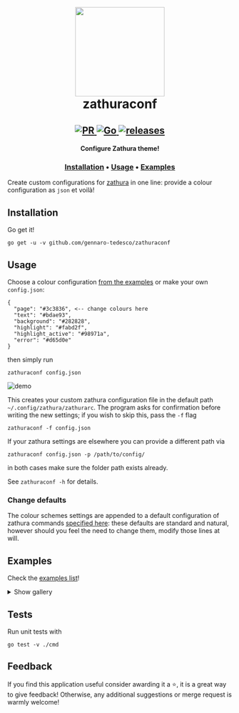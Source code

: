 <h1 align="center">
  <br>
  <img width="200" height="200" src="https://pwmt.org/static/img/icon-puzzle.png">
  <br>
  zathuraconf
</h1>

<h2 align="center">
  <a href="#" onclick="return false;">
    <img alt="PR" src="https://img.shields.io/badge/PRs-welcome-brightgreen.svg?style=flat"/>
  </a>
  <a href="https://golang.org/">
    <img alt="Go" src="https://img.shields.io/badge/go-%2300ADD8.svg?&style=flat&logo=go&logoColor=white"/>
  </a>
  <a href="https://github.com/gennaro-tedesco/zathuraconf/releases">
    <img alt="releases" src="https://img.shields.io/github/release/gennaro-tedesco/zathuraconf"/>
  </a>
</h2>

<h4 align="center">Configure Zathura theme!</h4>
<h3 align="center">
  <a href="#Installation">Installation</a> •
  <a href="#Usage">Usage</a> •
  <a href="#Examples">Examples</a>
</h3>

Create custom configurations for [zathura](https://pwmt.org/projects/zathura/) in one line: provide a colour configuration as `json` et voilà!

## Installation
Go get it!
```
go get -u -v github.com/gennaro-tedesco/zathuraconf
```

## Usage
Choose a colour configuration [from the examples](https://github.com/gennaro-tedesco/zathuraconf/tree/master/examples) or make your own `config.json`:
```
{
  "page": "#3c3836", <-- change colours here
  "text": "#bdae93",
  "background": "#282828",
  "highlight": "#fabd2f",
  "highlight_active": "#98971a",
  "error": "#d65d0e"
}
```
then simply run
```
zathuraconf config.json
```

![demo](https://user-images.githubusercontent.com/15387611/114107808-f327f100-98d1-11eb-885f-27ff76b2504d.gif)

This creates your custom zathura configuration file in the default path `~/.config/zathura/zathurarc`. The program asks for confirmation before writing the new settings; if you wish to skip this, pass the `-f` flag
```
zathuraconf -f config.json
```
If your zathura settings are elsewhere you can provide a different path via
```
zathuraconf config.json -p /path/to/config/
```
in both cases make sure the folder path exists already.

See `zathuraconf -h` for details.


### Change defaults
The colour schemes settings are appended to a default configuration of zathura commands [specified here](https://github.com/gennaro-tedesco/zathuraconf/blob/470c5d12378c8b29eff85b58818e0daa844edff7/cmd/config.go#L14-L41): these defaults are standard and natural, however should you feel the need to change them, modify those lines at will.

## Examples
Check the [examples list](https://github.com/gennaro-tedesco/zathuraconf/tree/master/examples)!
<details>
  <summary>Show gallery</summary>

  ```
  zathuraconf examples/solarized_dark.json
  ```
  <img alt="solarized" src="https://user-images.githubusercontent.com/15387611/114108427-5cf4ca80-98d3-11eb-8b39-99600dd42807.png">

  ```
  zathuraconf examples/onedark.json
  ```
  <img alt="onedark" src="https://user-images.githubusercontent.com/15387611/114108475-6ed66d80-98d3-11eb-9a45-4bd992d33b29.png">


  ```
  zathuraconf examples/gruvbox.json
  ```
  <img alt="gruvbox" src="https://user-images.githubusercontent.com/15387611/114167059-c48c3380-992e-11eb-8c13-125635acdde3.png">
</details>



## Tests
Run unit tests with
```
go test -v ./cmd
```

## Feedback
If you find this application useful consider awarding it a ⭐, it is a great way to give feedback! Otherwise, any additional suggestions or merge request is warmly welcome!


